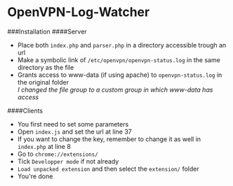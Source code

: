 # OpenVPN-Log-Watcher  
  
###Installation
####Server
* Place both `index.php` and `parser.php` in a directory accessible trough an url  
* Make a symbolic link of `/etc/openvpn/openvpn-status.log` in the same directory as the file  
* Grants access to www-data (if using apache) to `openvpn-status.log` in the original folder  
  *I changed the file group to a custom group in which www-data has access*  

####Clients
* You first need to set some parameters
 * Open `index.js` and set the url at line 37
 * If you want to change the key, remember to change it as well in `index.php` at line 8
* Go to `chrome://extensions/`
* Tick `Developper mode` if not already
* `Load unpacked extension` and then select the `extension/` folder
* You're done
